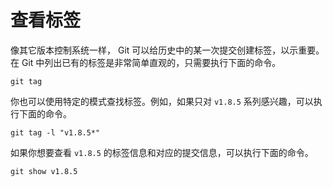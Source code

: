 # 查看标签

像其它版本控制系统一样， Git 可以给历史中的某一次提交创建标签，以示重要。在 Git 中列出已有的标签是非常简单直观的，只需要执行下面的命令。

```
git tag
```

你也可以使用特定的模式查找标签。例如，如果只对 `v1.8.5` 系列感兴趣，可以执行下面的命令。

```
git tag -l "v1.8.5*"
```

如果你想要查看 `v1.8.5` 的标签信息和对应的提交信息，可以执行下面的命令。

```
git show v1.8.5
```

